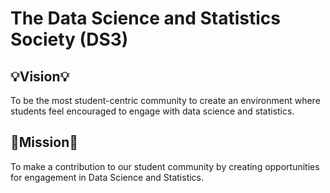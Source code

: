 # The Data Science and Statistics Society (DS3)

## 💡Vision💡
To be the most student-centric community to create an environment where students feel encouraged to engage with data science and statistics.

## 🎯Mission🎯
To make a contribution to our student community by creating opportunities for engagement in Data Science and Statistics.

